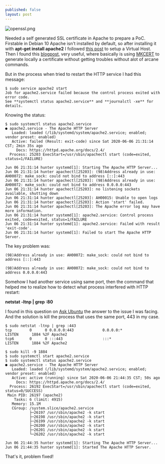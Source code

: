 ```yaml
---
published: false
layout: post
---
```


![openssl.png]({{site.baseurl}}/blog/assets/img/openssl.png)

Needed a self generated SSL certificate in Apache to prepare a PoC. Firstable in Debian 10 Apache isn't installed by default, so after installing it with **apt-get install apache2** I followed [this post](https://web.archive.org/web/20200607175202/https://www.ostechnix.com/configure-apache-virtual-hosts-ubuntu-part-1) to setup a Virtual Host. Then I found this [blogpost](https://web.archive.org/web/20200606214103/https://kifarunix.com/how-to-create-self-signed-ssl-certificate-with-mkcert-on-ubuntu-18-04/), very useful, where basically is using [MKCERT](https://github.com/FiloSottile/mkcert) to generate locally a certificate without getting troubles without alot of arcane commands.  

But in the process when tried to restart the HTTP service I had this message:

```
$ sudo service apache2 start
Job for apache2.service failed because the control process exited with error code.
See **systemctl status apache2.service** and **journalctl -xe** for details.
```

Knowing the status:
```
$ sudo systemctl status apache2.service 
● apache2.service - The Apache HTTP Server
   Loaded: loaded (/lib/systemd/system/apache2.service; enabled; vendor preset: enabled)
   Active: failed (Result: exit-code) since Sat 2020-06-06 21:31:14 CST; 2min 35s ago
     Docs: https://httpd.apache.org/docs/2.4/
  Process: 25203 ExecStart=/usr/sbin/apachectl start (code=exited, status=1/FAILURE)

Jun 06 21:31:14 hunter systemd[1]: Starting The Apache HTTP Server...
Jun 06 21:31:14 hunter apachectl[25203]: (98)Address already in use: AH00072: make_sock: could not bind to address [::]:443
Jun 06 21:31:14 hunter apachectl[25203]: (98)Address already in use: AH00072: make_sock: could not bind to address 0.0.0.0:443
Jun 06 21:31:14 hunter apachectl[25203]: no listening sockets available, shutting down
Jun 06 21:31:14 hunter apachectl[25203]: AH00015: Unable to open logs
Jun 06 21:31:14 hunter apachectl[25203]: Action 'start' failed.
Jun 06 21:31:14 hunter apachectl[25203]: The Apache error log may have more information.
Jun 06 21:31:14 hunter systemd[1]: apache2.service: Control process exited, code=exited, status=1/FAILURE
Jun 06 21:31:14 hunter systemd[1]: apache2.service: Failed with result 'exit-code'.
Jun 06 21:31:14 hunter systemd[1]: Failed to start The Apache HTTP Server.
```

The key problem was:
```
(98)Address already in use: AH00072: make_sock: could not bind to address [::]:443

(98)Address already in use: AH00072: make_sock: could not bind to address 0.0.0.0:443
```

Somehow I had another service using same port, then the command that helped me to realize how to detect what process interfered with HTTP restart:

**netstat -ltnp | grep :80**

I found in this question on [Ask Ubuntu](https://askubuntu.com/questions/277162/apache-fails-to-start-address-already-in-use-but-not-really) the answer to the issue I was facing. And the solution is kill the process that uses the same port, 443 in my case.

```
$ sudo netstat -ltnp | grep :443
tcp        0      0 0.0.0.0:443             0.0.0.0:*               LISTEN      1884 %2F Apache2   
tcp6       0      0 :::443                  :::*                    LISTEN      1884 %2F Apache2
```

```
$ sudo kill -9 1884
$ sudo systemctl start apache2.service 
$ sudo systemctl status apache2.service 
● apache2.service - The Apache HTTP Server
   Loaded: loaded (/lib/systemd/system/apache2.service; enabled; vendor preset: enabled)
   Active: active (running) since Sat 2020-06-06 21:44:35 CST; 50s ago
     Docs: https://httpd.apache.org/docs/2.4/
  Process: 26192 ExecStart=/usr/sbin/apachectl start (code=exited, status=0/SUCCESS)
 Main PID: 26197 (apache2)
    Tasks: 6 (limit: 4915)
   Memory: 15.1M
   CGroup: /system.slice/apache2.service
           ├─26197 /usr/sbin/apache2 -k start
           ├─26198 /usr/sbin/apache2 -k start
           ├─26199 /usr/sbin/apache2 -k start
           ├─26200 /usr/sbin/apache2 -k start
           ├─26201 /usr/sbin/apache2 -k start
           └─26202 /usr/sbin/apache2 -k start

Jun 06 21:44:35 hunter systemd[1]: Starting The Apache HTTP Server...
Jun 06 21:44:35 hunter systemd[1]: Started The Apache HTTP Server.
```

That's it, problem fixed!
